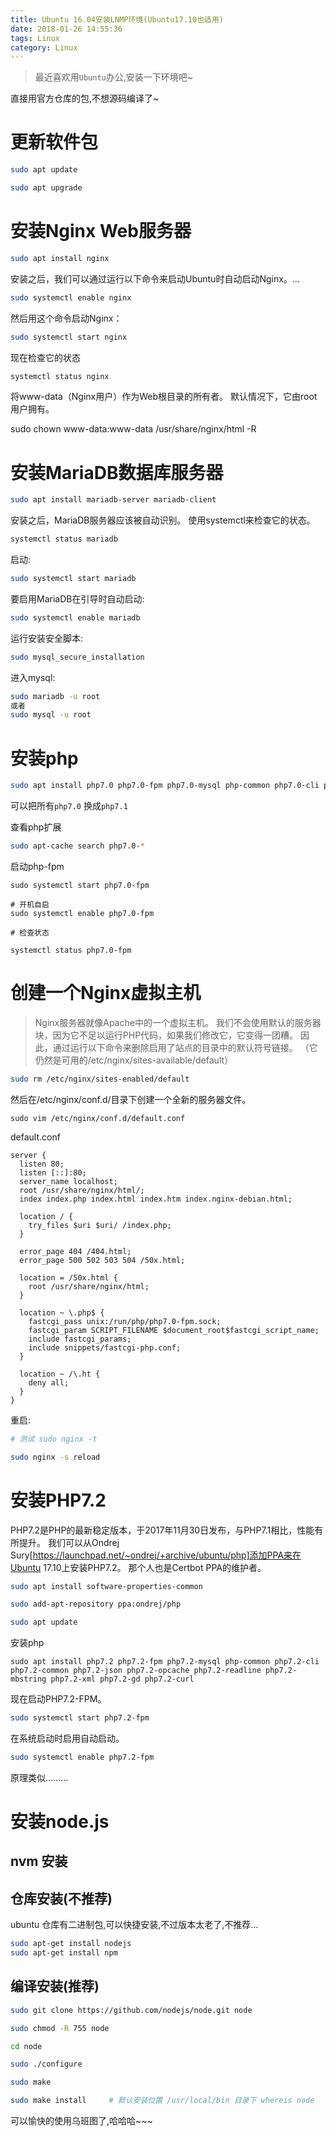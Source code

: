 ```yaml
---
title: Ubuntu 16.04安装LNMP环境(Ubuntu17.10也适用)
date: 2018-01-26 14:55:36
tags: Linux
category: Linux
---
```


> 最近喜欢用`Ubuntu`办公,安装一下环境吧~

直接用官方仓库的包,不想源码编译了~

# 更新软件包

```bash
sudo apt update

sudo apt upgrade
```

# 安装Nginx Web服务器

```bash
sudo apt install nginx
```

安装之后，我们可以通过运行以下命令来启动Ubuntu时自动启动Nginx。...

```bash
sudo systemctl enable nginx
```

然后用这个命令启动Nginx：

```bash
sudo systemctl start nginx
```

现在检查它的状态

```bash
systemctl status nginx
```

将www-data（Nginx用户）作为Web根目录的所有者。 默认情况下，它由root用户拥有。

sudo chown www-data:www-data /usr/share/nginx/html -R


# 安装MariaDB数据库服务器

```bash
sudo apt install mariadb-server mariadb-client
```

安装之后，MariaDB服务器应该被自动识别。 使用systemctl来检查它的状态。

```bash
systemctl status mariadb
```

启动:

```bash
sudo systemctl start mariadb
```

要启用MariaDB在引导时自动启动:

```bash
sudo systemctl enable mariadb
```

运行安装安全脚本:

```bash
sudo mysql_secure_installation
```

进入mysql:

```bash
sudo mariadb -u root
或者
sudo mysql -u root
```

# 安装php

```bash
sudo apt install php7.0 php7.0-fpm php7.0-mysql php-common php7.0-cli php7.0-common php7.0-json php7.0-opcache php7.0-readline php7.0-mbstring php7.0-xml php7.0-gd php7.0-curl  php-pear php7.0-dev php7.0-pdo
```

可以把所有`php7.0` 换成`php7.1`


查看php扩展

```bash
sudo apt-cache search php7.0-* 
```

启动php-fpm

```
sudo systemctl start php7.0-fpm

# 开机自启
sudo systemctl enable php7.0-fpm

# 检查状态

systemctl status php7.0-fpm
```

# 创建一个Nginx虚拟主机

> Nginx服务器就像Apache中的一个虚拟主机。 我们不会使用默认的服务器块，因为它不足以运行PHP代码，如果我们修改它，它变得一团糟。 因此，通过运行以下命令来删除启用了站点的目录中的默认符号链接。 （它仍然是可用的/etc/nginx/sites-available/default）

```bash
sudo rm /etc/nginx/sites-enabled/default
```

然后在/etc/nginx/conf.d/目录下创建一个全新的服务器文件。

```
sudo vim /etc/nginx/conf.d/default.conf
```

default.conf

```
server {
  listen 80;
  listen [::]:80;
  server_name localhost;
  root /usr/share/nginx/html/;
  index index.php index.html index.htm index.nginx-debian.html;

  location / {
    try_files $uri $uri/ /index.php;
  }

  error_page 404 /404.html;
  error_page 500 502 503 504 /50x.html;

  location = /50x.html {
    root /usr/share/nginx/html;
  }

  location ~ \.php$ {
    fastcgi_pass unix:/run/php/php7.0-fpm.sock;
    fastcgi_param SCRIPT_FILENAME $document_root$fastcgi_script_name;
    include fastcgi_params;
    include snippets/fastcgi-php.conf;
  }

  location ~ /\.ht {
    deny all;
  }
}
```

重启:

```bash
# 测试 sudo nginx -t

sudo nginx -s reload
```

# 安装PHP7.2

PHP7.2是PHP的最新稳定版本，于2017年11月30日发布，与PHP7.1相比，性能有所提升。 我们可以从Ondrej Sury[https://launchpad.net/~ondrej/+archive/ubuntu/php]添加PPA来在Ubuntu 17.10上安装PHP7.2。 那个人也是Certbot PPA的维护者。

```bash
sudo apt install software-properties-common

sudo add-apt-repository ppa:ondrej/php

sudo apt update
```

安装php
```
sudo apt install php7.2 php7.2-fpm php7.2-mysql php-common php7.2-cli php7.2-common php7.2-json php7.2-opcache php7.2-readline php7.2-mbstring php7.2-xml php7.2-gd php7.2-curl
```

现在启动PHP7.2-FPM。
```bash
sudo systemctl start php7.2-fpm
```
在系统启动时启用自动启动。
```bash
sudo systemctl enable php7.2-fpm
```
原理类似.........

# 安装node.js

## nvm 安装

## 仓库安装(不推荐)
ubuntu 仓库有二进制包,可以快捷安装,不过版本太老了,不推荐...

```bash
sudo apt-get install nodejs
sudo apt-get install npm
```

## 编译安装(推荐)

```bash
sudo git clone https://github.com/nodejs/node.git node

sudo chmod -R 755 node

cd node

sudo ./configure

sudo make

sudo make install     # 默认安装位置 /usr/local/bin 目录下 whereis node 
```

可以愉快的使用乌班图了,哈哈哈~~~





